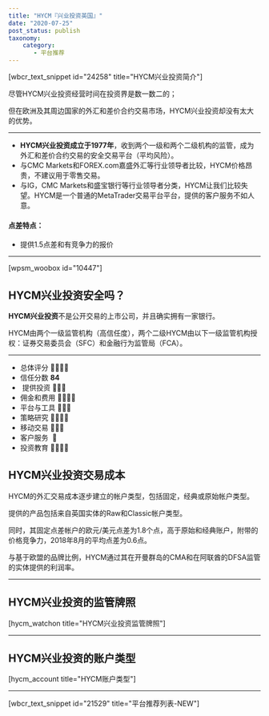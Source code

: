 ```yaml
---
title: "HYCM『兴业投资英国』"
date: "2020-07-25"
post_status: publish
taxonomy:
    category: 
       - 平台推荐
---
```


\[wbcr\_text\_snippet id="24258" title="HYCM兴业投资简介"\]

尽管HYCM兴业投资经营时间在投资界是数一数二的；

但在欧洲及其周边国家的外汇和差价合约交易市场，HYCM兴业投资却没有太大的优势。

* * *

- **HYCM兴业投资成立于1977年**，收到两个一级和两个二级机构的监管，成为外汇和差价合约交易的安全交易平台（平均风险）。
- 与CMC Markets和FOREX.com嘉盛外汇等行业领导者比较，HYCM价格昂贵，不建议用于零售交易。
- 与IG，CMC Markets和盛宝银行等行业领导者分类，HYCM让我们比较失望。HYCM是一个普通的MetaTrader交易平台平台，提供的客户服务不如人意。

#### 点差特点：

- 提供1.5点差和有竞争力的报价

* * *

\[wpsm\_woobox id="10447"\]

## HYCM兴业投资安全吗？

**HYCM兴业投资**不是公开交易的上市公司，并且确实拥有一家银行。

HYCM由两个一级监管机构（高信任度），两个二级HYCM由以下一级监管机构授权：证券交易委员会（SFC）和金融行为监管局（FCA）。

* * *

- 总体评分 💖💖💖💖
- 信任分数 **84**
-  提供投资 💖💖💖
- 佣金和费用 💖💖💖💖
- 平台与工具 💖💖💖
- 策略研究 💖💖💖💖
- 移动交易 💖💖💖
- 客户服务  💖
- 投资教育 💖💖💖💖

## HYCM兴业投资交易成本

HYCM的外汇交易成本逐步建立的帐户类型，包括固定，经典或原始帐户类型。

提供的产品包括来自英国实体的Raw和Classic帐户类型。

同时，其固定点差帐户的欧元/美元点差为1.8个点，高于原始和经典账户，附带的价格竞争力，2018年8月的平均点差为0.6点。

与基于欧盟的品牌比例，HYCM通过其在开曼群岛的CMA和在阿联酋的DFSA监管的实体提供的利润率。

* * *

## HYCM兴业投资的监管牌照

\[hycm\_watchon title="HYCM兴业投资监管牌照"\]

* * *

## HYCM兴业投资的账户类型

\[hycm\_account title="HYCM账户类型"\]

* * *

\[wbcr\_text\_snippet id="21529" title="平台推荐列表-NEW"\]
